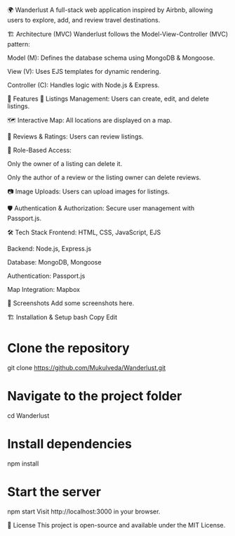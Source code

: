 🌍 Wanderlust
A full-stack web application inspired by Airbnb, allowing users to explore, add, and review travel destinations.

🏗️ Architecture (MVC)
Wanderlust follows the Model-View-Controller (MVC) pattern:

Model (M): Defines the database schema using MongoDB & Mongoose.

View (V): Uses EJS templates for dynamic rendering.

Controller (C): Handles logic with Node.js & Express.

🚀 Features
🏡 Listings Management: Users can create, edit, and delete listings.

🗺 Interactive Map: All locations are displayed on a map.

📝 Reviews & Ratings: Users can review listings.

🔐 Role-Based Access:

Only the owner of a listing can delete it.

Only the author of a review or the listing owner can delete reviews.

📷 Image Uploads: Users can upload images for listings.

🛡 Authentication & Authorization: Secure user management with Passport.js.

🛠️ Tech Stack
Frontend: HTML, CSS, JavaScript, EJS

Backend: Node.js, Express.js

Database: MongoDB, Mongoose

Authentication: Passport.js

Map Integration: Mapbox

📸 Screenshots
Add some screenshots here.

🏗️ Installation & Setup
bash
Copy
Edit
# Clone the repository
git clone https://github.com/Mukulveda/Wanderlust.git

# Navigate to the project folder
cd Wanderlust

# Install dependencies
npm install

# Start the server
npm start
Visit http://localhost:3000 in your browser.

📜 License
This project is open-source and available under the MIT License.
